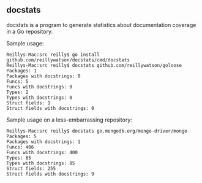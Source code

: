 docstats
--------

docstats is a program to generate statistics about documentation coverage in a Go repository.

Sample usage:
```
Reillys-Mac:src reilly$ go install github.com/reillywatson/docstats/cmd/docstats
Reillys-Mac:src reilly$ docstats github.com/reillywatson/goloose
Packages: 1
Packages with docstrings: 0
Funcs: 5
Funcs with docstrings: 0
Types: 2
Types with docstrings: 0
Struct fields: 1
Struct fields with docstrings: 0
```

Sample usage on a less-embarrassing repository:
```
Reillys-Mac:src reilly$ docstats go.mongodb.org/mongo-driver/mongo
Packages: 5
Packages with docstrings: 1
Funcs: 406
Funcs with docstrings: 400
Types: 85
Types with docstrings: 85
Struct fields: 255
Struct fields with docstrings: 9
```
